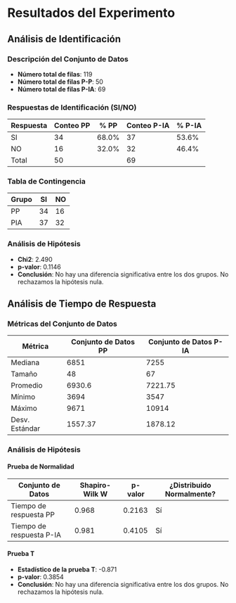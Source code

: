 # Resultados del Experimento

## Análisis de Identificación

### Descripción del Conjunto de Datos
- **Número total de filas**: 119
- **Número total de filas P-P**: 50
- **Número total de filas P-IA**: 69

### Respuestas de Identificación (SI/NO)

| Respuesta | Conteo PP | % PP  | Conteo P-IA | % P-IA |
|-----------|-----------|-------|-------------|--------|
| SI        | 34        | 68.0% | 37          | 53.6%  |
| NO        | 16        | 32.0% | 32          | 46.4%  |
| Total     | 50        |       | 69          |        |

### Tabla de Contingencia

| Grupo | SI | NO |
|-------|----|----|
| PP    | 34 | 16 |
| PIA   | 37 | 32 |

### Análisis de Hipótesis
- **Chi2**: 2.490
- **p-valor**: 0.1146
- **Conclusión**: No hay una diferencia significativa entre los dos grupos. No rechazamos la hipótesis nula.

## Análisis de Tiempo de Respuesta

### Métricas del Conjunto de Datos

| Métrica | Conjunto de Datos PP | Conjunto de Datos P-IA |
|---------|----------------------|------------------------|
| Mediana | 6851                 | 7255                   |
| Tamaño  | 48                   | 67                     |
| Promedio| 6930.6               | 7221.75                |
| Mínimo  | 3694                 | 3547                   |
| Máximo  | 9671                 | 10914                  |
| Desv. Estándar | 1557.37       | 1878.12                |

### Análisis de Hipótesis

#### Prueba de Normalidad

| Conjunto de Datos   | Shapiro-Wilk W | p-valor | ¿Distribuido Normalmente? |
|---------------------|----------------|---------|---------------------------|
| Tiempo de respuesta PP | 0.968        | 0.2163  | Sí                        |
| Tiempo de respuesta P-IA | 0.981      | 0.4105  | Sí                        |

#### Prueba T
- **Estadístico de la prueba T**: -0.871
- **p-valor**: 0.3854
- **Conclusión**: No hay una diferencia significativa entre los dos grupos. No rechazamos la hipótesis nula.
